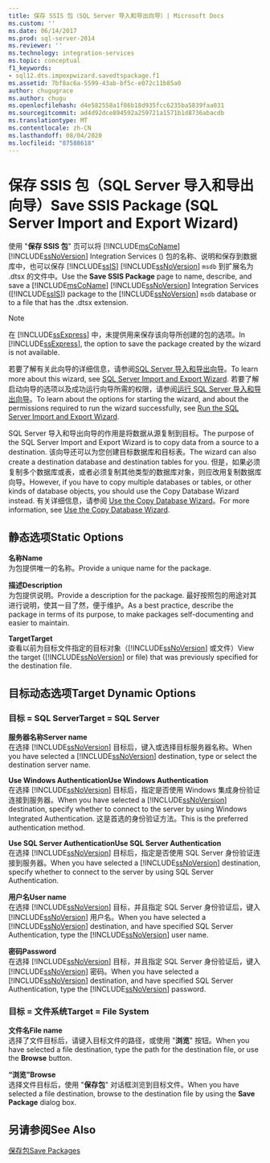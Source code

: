 ```yaml
---
title: 保存 SSIS 包（SQL Server 导入和导出向导）| Microsoft Docs
ms.custom: ''
ms.date: 06/14/2017
ms.prod: sql-server-2014
ms.reviewer: ''
ms.technology: integration-services
ms.topic: conceptual
f1_keywords:
- sql12.dts.impexpwizard.savedtspackage.f1
ms.assetid: 7bf8ac6a-5599-43ab-bf5c-e072c11b85a0
author: chugugrace
ms.author: chugu
ms.openlocfilehash: d4e582558a1f86b18d935fcc6235ba5839faa031
ms.sourcegitcommit: ad4d92dce894592a259721a1571b1d8736abacdb
ms.translationtype: MT
ms.contentlocale: zh-CN
ms.lasthandoff: 08/04/2020
ms.locfileid: "87588618"
---
```

# <a name="save-ssis-package-sql-server-import-and-export-wizard"></a><span data-ttu-id="86240-102">保存 SSIS 包（SQL Server 导入和导出向导）</span><span class="sxs-lookup"><span data-stu-id="86240-102">Save SSIS Package (SQL Server Import and Export Wizard)</span></span>
  <span data-ttu-id="86240-103">使用 "**保存 SSIS 包**" 页可以将 [!INCLUDE[msCoName](../../includes/msconame-md.md)] [!INCLUDE[ssNoVersion](../../includes/ssnoversion-md.md)] Integration Services () 包的名称、说明和保存到数据库中，也可以保存 [!INCLUDE[ssIS](../../includes/ssis-md.md)] [!INCLUDE[ssNoVersion](../../includes/ssnoversion-md.md)] `msdb` 到扩展名为 .dtsx 的文件中。</span><span class="sxs-lookup"><span data-stu-id="86240-103">Use the **Save SSIS Package** page to name, describe, and save a [!INCLUDE[msCoName](../../includes/msconame-md.md)] [!INCLUDE[ssNoVersion](../../includes/ssnoversion-md.md)] Integration Services ([!INCLUDE[ssIS](../../includes/ssis-md.md)]) package to the [!INCLUDE[ssNoVersion](../../includes/ssnoversion-md.md)] `msdb` database or to a file that has the .dtsx extension.</span></span>  
  
> [!NOTE]  
>  <span data-ttu-id="86240-104">在 [!INCLUDE[ssExpress](../../includes/ssexpress-md.md)] 中，未提供用来保存该向导所创建的包的选项。</span><span class="sxs-lookup"><span data-stu-id="86240-104">In [!INCLUDE[ssExpress](../../includes/ssexpress-md.md)], the option to save the package created by the wizard is not available.</span></span>  
  
 <span data-ttu-id="86240-105">若要了解有关此向导的详细信息，请参阅[SQL Server 导入和导出向导](import-and-export-data-with-the-sql-server-import-and-export-wizard.md)。</span><span class="sxs-lookup"><span data-stu-id="86240-105">To learn more about this wizard, see [SQL Server Import and Export Wizard](import-and-export-data-with-the-sql-server-import-and-export-wizard.md).</span></span> <span data-ttu-id="86240-106">若要了解启动向导的选项以及成功运行向导所需的权限，请参阅[运行 SQL Server 导入和导出向导](start-the-sql-server-import-and-export-wizard.md)。</span><span class="sxs-lookup"><span data-stu-id="86240-106">To learn about the options for starting the wizard, and about the permissions required to run the wizard successfully, see [Run the SQL Server Import and Export Wizard](start-the-sql-server-import-and-export-wizard.md).</span></span>  
  
 <span data-ttu-id="86240-107">SQL Server 导入和导出向导的作用是将数据从源复制到目标。</span><span class="sxs-lookup"><span data-stu-id="86240-107">The purpose of the SQL Server Import and Export Wizard is to copy data from a source to a destination.</span></span> <span data-ttu-id="86240-108">该向导还可以为您创建目标数据库和目标表。</span><span class="sxs-lookup"><span data-stu-id="86240-108">The wizard can also create a destination database and destination tables for you.</span></span> <span data-ttu-id="86240-109">但是，如果必须复制多个数据库或表，或者必须复制其他类型的数据库对象，则应改用复制数据库向导。</span><span class="sxs-lookup"><span data-stu-id="86240-109">However, if you have to copy multiple databases or tables, or other kinds of database objects, you should use the Copy Database Wizard instead.</span></span> <span data-ttu-id="86240-110">有关详细信息，请参阅 [Use the Copy Database Wizard](../../relational-databases/databases/use-the-copy-database-wizard.md)。</span><span class="sxs-lookup"><span data-stu-id="86240-110">For more information, see [Use the Copy Database Wizard](../../relational-databases/databases/use-the-copy-database-wizard.md).</span></span>  
  
## <a name="static-options"></a><span data-ttu-id="86240-111">静态选项</span><span class="sxs-lookup"><span data-stu-id="86240-111">Static Options</span></span>  
 <span data-ttu-id="86240-112">**名称**</span><span class="sxs-lookup"><span data-stu-id="86240-112">**Name**</span></span>  
 <span data-ttu-id="86240-113">为包提供唯一的名称。</span><span class="sxs-lookup"><span data-stu-id="86240-113">Provide a unique name for the package.</span></span>  
  
 <span data-ttu-id="86240-114">**描述**</span><span class="sxs-lookup"><span data-stu-id="86240-114">**Description**</span></span>  
 <span data-ttu-id="86240-115">为包提供说明。</span><span class="sxs-lookup"><span data-stu-id="86240-115">Provide a description for the package.</span></span> <span data-ttu-id="86240-116">最好按照包的用途对其进行说明，使其一目了然，便于维护。</span><span class="sxs-lookup"><span data-stu-id="86240-116">As a best practice, describe the package in terms of its purpose, to make packages self-documenting and easier to maintain.</span></span>  
  
 <span data-ttu-id="86240-117">**Target**</span><span class="sxs-lookup"><span data-stu-id="86240-117">**Target**</span></span>  
 <span data-ttu-id="86240-118">查看以前为目标文件指定的目标对象（[!INCLUDE[ssNoVersion](../../includes/ssnoversion-md.md)] 或文件）</span><span class="sxs-lookup"><span data-stu-id="86240-118">View the target ([!INCLUDE[ssNoVersion](../../includes/ssnoversion-md.md)] or file) that was previously specified for the destination file.</span></span>  
  
## <a name="target-dynamic-options"></a><span data-ttu-id="86240-119">目标动态选项</span><span class="sxs-lookup"><span data-stu-id="86240-119">Target Dynamic Options</span></span>  
  
### <a name="target--sql-server"></a><span data-ttu-id="86240-120">目标 = SQL Server</span><span class="sxs-lookup"><span data-stu-id="86240-120">Target = SQL Server</span></span>  
 <span data-ttu-id="86240-121">**服务器名称**</span><span class="sxs-lookup"><span data-stu-id="86240-121">**Server name**</span></span>  
 <span data-ttu-id="86240-122">在选择 [!INCLUDE[ssNoVersion](../../includes/ssnoversion-md.md)] 目标后，键入或选择目标服务器名称。</span><span class="sxs-lookup"><span data-stu-id="86240-122">When you have selected a [!INCLUDE[ssNoVersion](../../includes/ssnoversion-md.md)] destination, type or select the destination server name.</span></span>  
  
 <span data-ttu-id="86240-123">**Use Windows Authentication**</span><span class="sxs-lookup"><span data-stu-id="86240-123">**Use Windows Authentication**</span></span>  
 <span data-ttu-id="86240-124">在选择 [!INCLUDE[ssNoVersion](../../includes/ssnoversion-md.md)] 目标后，指定是否使用 Windows 集成身份验证连接到服务器。</span><span class="sxs-lookup"><span data-stu-id="86240-124">When you have selected a [!INCLUDE[ssNoVersion](../../includes/ssnoversion-md.md)] destination, specify whether to connect to the server by using Windows Integrated Authentication.</span></span> <span data-ttu-id="86240-125">这是首选的身份验证方法。</span><span class="sxs-lookup"><span data-stu-id="86240-125">This is the preferred authentication method.</span></span>  
  
 <span data-ttu-id="86240-126">**Use SQL Server Authentication**</span><span class="sxs-lookup"><span data-stu-id="86240-126">**Use SQL Server Authentication**</span></span>  
 <span data-ttu-id="86240-127">在选择 [!INCLUDE[ssNoVersion](../../includes/ssnoversion-md.md)] 目标后，指定是否使用 SQL Server 身份验证连接到服务器。</span><span class="sxs-lookup"><span data-stu-id="86240-127">When you have selected a [!INCLUDE[ssNoVersion](../../includes/ssnoversion-md.md)] destination, specify whether to connect to the server by using SQL Server Authentication.</span></span>  
  
 <span data-ttu-id="86240-128">**用户名**</span><span class="sxs-lookup"><span data-stu-id="86240-128">**User name**</span></span>  
 <span data-ttu-id="86240-129">在选择 [!INCLUDE[ssNoVersion](../../includes/ssnoversion-md.md)] 目标，并且指定 SQL Server 身份验证后，键入 [!INCLUDE[ssNoVersion](../../includes/ssnoversion-md.md)] 用户名。</span><span class="sxs-lookup"><span data-stu-id="86240-129">When you have selected a [!INCLUDE[ssNoVersion](../../includes/ssnoversion-md.md)] destination, and have specified SQL Server Authentication, type the [!INCLUDE[ssNoVersion](../../includes/ssnoversion-md.md)] user name.</span></span>  
  
 <span data-ttu-id="86240-130">**密码**</span><span class="sxs-lookup"><span data-stu-id="86240-130">**Password**</span></span>  
 <span data-ttu-id="86240-131">在选择 [!INCLUDE[ssNoVersion](../../includes/ssnoversion-md.md)] 目标，并且指定 SQL Server 身份验证后，键入 [!INCLUDE[ssNoVersion](../../includes/ssnoversion-md.md)] 密码。</span><span class="sxs-lookup"><span data-stu-id="86240-131">When you have selected a [!INCLUDE[ssNoVersion](../../includes/ssnoversion-md.md)] destination, and have specified SQL Server Authentication, type the [!INCLUDE[ssNoVersion](../../includes/ssnoversion-md.md)] password.</span></span>  
  
### <a name="target--file-system"></a><span data-ttu-id="86240-132">目标 = 文件系统</span><span class="sxs-lookup"><span data-stu-id="86240-132">Target = File System</span></span>  
 <span data-ttu-id="86240-133">**文件名**</span><span class="sxs-lookup"><span data-stu-id="86240-133">**File name**</span></span>  
 <span data-ttu-id="86240-134">选择了文件目标后，请键入目标文件的路径，或使用 "**浏览**" 按钮。</span><span class="sxs-lookup"><span data-stu-id="86240-134">When you have selected a file destination, type the path for the destination file, or use the **Browse** button.</span></span>  
  
 <span data-ttu-id="86240-135">**“浏览”**</span><span class="sxs-lookup"><span data-stu-id="86240-135">**Browse**</span></span>  
 <span data-ttu-id="86240-136">选择文件目标后，使用 "**保存包**" 对话框浏览到目标文件。</span><span class="sxs-lookup"><span data-stu-id="86240-136">When you have selected a file destination, browse to the destination file by using the **Save Package** dialog box.</span></span>  
  
## <a name="see-also"></a><span data-ttu-id="86240-137">另请参阅</span><span class="sxs-lookup"><span data-stu-id="86240-137">See Also</span></span>  
 [<span data-ttu-id="86240-138">保存包</span><span class="sxs-lookup"><span data-stu-id="86240-138">Save Packages</span></span>](../save-packages.md)  
  
  
